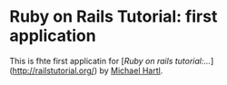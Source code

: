 # Ruby on Rails Tutorial: first application

This is fhte first applicatin for [*Ruby on rails tutorial:...*] (http://railstutorial.org/) by [Michael Hartl](http://michaelhartl.com).
